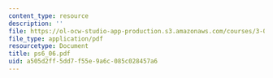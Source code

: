 ```yaml
---
content_type: resource
description: ''
file: https://ol-ocw-studio-app-production.s3.amazonaws.com/courses/3-032-mechanical-behavior-of-materials-fall-2007/a505d2ff5dd7f55e9a6c085c028457a6_ps6_06.pdf
file_type: application/pdf
resourcetype: Document
title: ps6_06.pdf
uid: a505d2ff-5dd7-f55e-9a6c-085c028457a6
---
```

